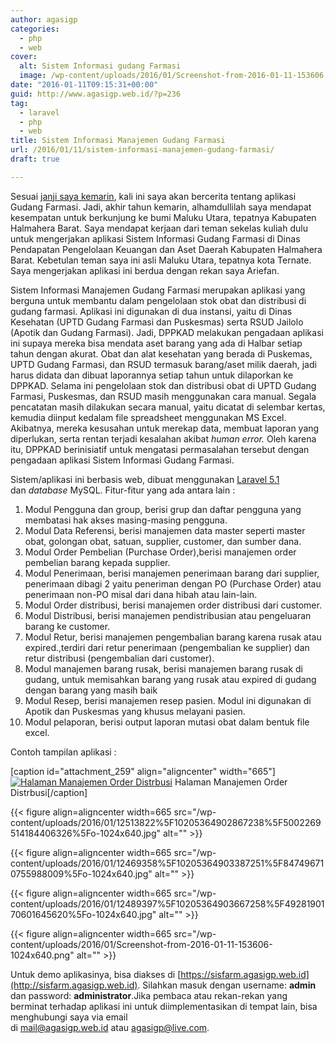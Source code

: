 ```yaml
---
author: agasigp
categories:
  - php
  - web
cover:
  alt: Sistem Informasi gudang Farmasi
  image: /wp-content/uploads/2016/01/Screenshot-from-2016-01-11-153606.png
date: "2016-01-11T09:15:31+00:00"
guid: http://www.agasigp.web.id/?p=236
tag:
  - laravel
  - php
  - web
title: Sistem Informasi Manajemen Gudang Farmasi
url: /2016/01/11/sistem-informasi-manajemen-gudang-farmasi/
draft: true

---
```

Sesuai [janji saya kemarin](/2016/01/03/mengganti-login-laravel-dengan-username/), kali ini saya akan bercerita tentang aplikasi Gudang Farmasi. Jadi, akhir tahun kemarin, alhamdullilah saya mendapat kesempatan untuk berkunjung ke bumi Maluku Utara, tepatnya Kabupaten Halmahera Barat. Saya mendapat kerjaan dari teman sekelas kuliah dulu untuk mengerjakan aplikasi Sistem Informasi Gudang Farmasi di Dinas Pendapatan Pengelolaan Keuangan dan Aset Daerah Kabupaten Halmahera Barat. Kebetulan teman saya ini asli Maluku Utara, tepatnya kota Ternate. Saya mengerjakan aplikasi ini berdua dengan rekan saya Ariefan.

Sistem Informasi Manajemen Gudang Farmasi merupakan aplikasi yang berguna untuk membantu dalam pengelolaan stok obat dan distribusi di gudang farmasi. Aplikasi ini digunakan di dua instansi, yaitu di Dinas Kesehatan (UPTD Gudang Farmasi dan Puskesmas) serta RSUD Jailolo (Apotik dan Gudang Farmasi). Jadi, DPPKAD melakukan pengadaan aplikasi ini supaya mereka bisa mendata aset barang yang ada di Halbar setiap tahun dengan akurat. Obat dan alat kesehatan yang berada di Puskemas, UPTD Gudang Farmasi, dan RSUD termasuk barang/aset milik daerah, jadi harus didata dan dibuat laporannya setiap tahun untuk dilaporkan ke DPPKAD. Selama ini pengelolaan stok dan distribusi obat di UPTD Gudang Farmasi, Puskesmas, dan RSUD masih menggunakan cara manual. Segala pencatatan masih dilakukan secara manual, yaitu dicatat di selembar kertas, kemudia diinput kedalam file spreadsheet menggunakan MS Excel. Akibatnya, mereka kesusahan untuk merekap data, membuat laporan yang diperlukan, serta rentan terjadi kesalahan akibat _human error._ Oleh karena itu, DPPKAD berinisiatif untuk mengatasi permasalahan tersebut dengan pengadaan aplikasi Sistem Informasi Gudang Farmasi.

Sistem/aplikasi ini berbasis web, dibuat menggunakan [Laravel 5.1](/2014/11/07/mainan-baru-bernama-laravel/) dan _database_ MySQL. Fitur-fitur yang ada antara lain :

1. Modul Pengguna dan group, berisi grup dan daftar pengguna yang membatasi hak akses masing-masing pengguna.
1. Modul Data Referensi, berisi manajemen data master seperti master obat, golongan obat, satuan, supplier, customer, dan sumber dana.
1. Modul Order Pembelian (Purchase Order),berisi manajemen order pembelian barang kepada supplier.
1. Modul Penerimaan, berisi manajemen penerimaan barang dari supplier, penerimaan dibagi 2 yaitu peneriman dengan PO (Purchase Order) atau penerimaan non-PO misal dari dana hibah atau lain-lain.
1. Modul Order distribusi, berisi manajemen order distribusi dari customer.
1. Modul Distribusi, berisi manajemen pendistribusian atau pengeluaran barang ke customer.
1. Modul Retur, berisi manajemen pengembalian barang karena rusak atau expired.,terdiri dari retur penerimaan (pengembalian ke supplier) dan retur distribusi (pengembalian dari customer).
1. Modul manajemen barang rusak, berisi manajemen barang rusak di gudang, untuk memisahkan barang yang rusak atau expired di gudang dengan barang yang masih baik
1. Modul Resep, berisi manajemen resep pasien. Modul ini digunakan di Apotik dan Puskesmas yang khusus melayani pasien.
1. Modul pelaporan, berisi output laporan mutasi obat dalam bentuk file excel.

Contoh tampilan aplikasi :

\[caption id="attachment\_259" align="aligncenter" width="665"\] [![Halaman Manajemen Order Distrbusi](/wp-content/uploads/2016/01/10572223_10205364902707234_4584392795199189256_o-1024x640.jpg)](/wp-content/uploads/2016/01/10572223_10205364902707234_4584392795199189256_o.jpg) Halaman Manajemen Order Distrbusi\[/caption\]

{{< figure align=aligncenter width=665 src="/wp-content/uploads/2016/01/12513822%5F10205364902867238%5F5002269514184406326%5Fo-1024x640.jpg" alt="" >}}

{{< figure align=aligncenter width=665 src="/wp-content/uploads/2016/01/12469358%5F10205364903387251%5F847496710755988009%5Fo-1024x640.jpg" alt="" >}}

{{< figure align=aligncenter width=665 src="/wp-content/uploads/2016/01/12489397%5F10205364903667258%5F4928190170601645620%5Fo-1024x640.jpg" alt="" >}}

{{< figure align=aligncenter width=665 src="/wp-content/uploads/2016/01/Screenshot-from-2016-01-11-153606-1024x640.png" alt="" >}}

Untuk demo aplikasinya, bisa diakses di [https://sisfarm.agasigp.web.id](http://sisfarm.agasigp.web.id). Silahkan masuk dengan username: **admin** dan password: **administrator**.Jika pembaca atau rekan-rekan yang berminat terhadap aplikasi ini untuk diimplementasikan di tempat lain, bisa menghubungi saya via email di [mail@agasigp.web.id](mailto:mail@agasigp.web.id) atau [agasigp@live.com](mailto:agasigp@live.com).
